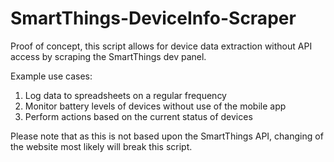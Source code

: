 # SmartThings-DeviceInfo-Scraper

Proof of concept, this script allows for device data extraction without API access by scraping the SmartThings dev panel.

Example use cases: 
1. Log data to spreadsheets on a regular frequency
2. Monitor battery levels of devices without use of the mobile app
3. Perform actions based on the current status of devices

Please note that as this is not based upon the SmartThings API, changing of the website most likely will break this script.
